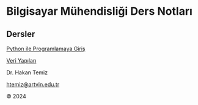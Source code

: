 # Bilgisayar Mühendisliği Ders Notları

## Dersler 

[Python ile Programlamaya Giriş](Python-ile-Programlamaya-Giris)

[Veri Yapıları](Veri-Yapilari/)


Dr. Hakan Temiz

htemiz@artvin.edu.tr

&copy; 2024

